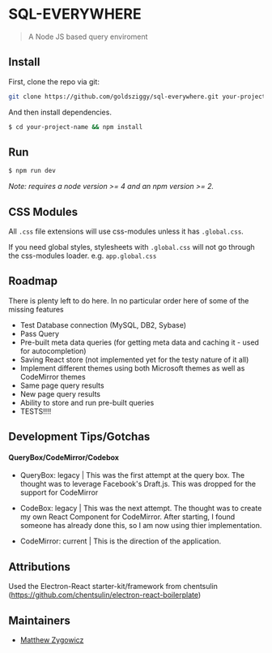 # SQL-EVERYWHERE

> A Node JS based query enviroment


## Install

First, clone the repo via git:

```bash
git clone https://github.com/goldsziggy/sql-everywhere.git your-project-name
```

And then install dependencies.

```bash
$ cd your-project-name && npm install
```

## Run

```bash
$ npm run dev
```
*Note: requires a node version >= 4 and an npm version >= 2.*

## CSS Modules
All `.css` file extensions will use css-modules unless it has `.global.css`.

If you need global styles, stylesheets with `.global.css` will not go through the
css-modules loader. e.g. `app.global.css`

## Roadmap

There is plenty left to do here. In no particular order here of some of the missing features

- Test Database connection (MySQL, DB2, Sybase)
- Pass Query
- Pre-built meta data queries (for getting meta data and caching it - used for autocompletion)
- Saving React store (not implemented yet for the testy nature of it all)
- Implement different themes using both Microsoft themes as well as CodeMirror themes
- Same page query results
- New page query results
- Ability to store and run pre-built queries
- TESTS!!!!

## Development Tips/Gotchas

#### QueryBox/CodeMirror/Codebox

- QueryBox:  legacy | This was the first attempt at the query box.  The thought was to leverage Facebook's Draft.js.  This was dropped for the support for CodeMirror

- CodeBox: legacy | This was the next attempt. The thought was to create my own React Component for CodeMirror.  After starting, I found someone has already done this, so I am now using thier implementation.

- CodeMirror: current | This is the direction of the application.


## Attributions

Used the Electron-React starter-kit/framework from chentsulin (https://github.com/chentsulin/electron-react-boilerplate)


## Maintainers

- [Matthew Zygowicz](https://github.com/goldsziggy)
